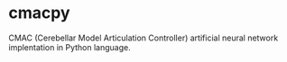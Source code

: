 # cmacpy
CMAC (Cerebellar Model Articulation Controller) artificial neural network implentation in Python language.
